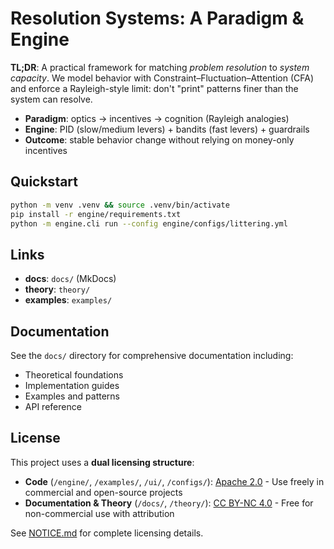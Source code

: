 # Resolution Systems: A Paradigm & Engine

**TL;DR**: A practical framework for matching *problem resolution* to *system capacity*.
We model behavior with Constraint–Fluctuation–Attention (CFA) and enforce a Rayleigh-style
limit: don't "print" patterns finer than the system can resolve.

- **Paradigm**: optics → incentives → cognition (Rayleigh analogies)
- **Engine**: PID (slow/medium levers) + bandits (fast levers) + guardrails
- **Outcome**: stable behavior change without relying on money-only incentives

## Quickstart
```bash
python -m venv .venv && source .venv/bin/activate
pip install -r engine/requirements.txt
python -m engine.cli run --config engine/configs/littering.yml
```

## Links

- **docs**: `docs/` (MkDocs)
- **theory**: `theory/`
- **examples**: `examples/`

## Documentation
See the `docs/` directory for comprehensive documentation including:
- Theoretical foundations
- Implementation guides
- Examples and patterns
- API reference

## License

This project uses a **dual licensing structure**:

- **Code** (`/engine/`, `/examples/`, `/ui/`, `/configs/`): [Apache 2.0](LICENSE-CODE) - Use freely in commercial and open-source projects
- **Documentation & Theory** (`/docs/`, `/theory/`): [CC BY-NC 4.0](docs/LICENSE-DOCS) - Free for non-commercial use with attribution

See [NOTICE.md](NOTICE.md) for complete licensing details.
